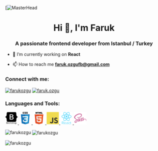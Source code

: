 [![MasterHead](https://media0.giphy.com/media/Ws6T5PN7wHv3cY8xy8/giphy.gif?cid=ecf05e47sgmsn4zwxwwhslxzm2uj9rma8ota796zwashdyvt&ep=v1_gifs_search&rid=giphy.gif&ct=g)
<h1 align="center">Hi 👋, I'm Faruk</h1>
<h3 align="center">A passionate frontend developer from Istanbul / Turkey</h3>

- 🔭 I’m currently working on **React**

- 📫 How to reach me **faruk.ozgufb@gmail.com**

<h3 align="left">Connect with me:</h3>
<p align="left">
<a href="https://linkedin.com/in/farukozgu" target="blank"><img align="center" src="https://raw.githubusercontent.com/rahuldkjain/github-profile-readme-generator/master/src/images/icons/Social/linked-in-alt.svg" alt="farukozgu" height="30" width="40" /></a>
<a href="https://instagram.com/faruk.ozgu" target="blank"><img align="center" src="https://raw.githubusercontent.com/rahuldkjain/github-profile-readme-generator/master/src/images/icons/Social/instagram.svg" alt="faruk.ozgu" height="30" width="40" /></a>
</p>

<h3 align="left">Languages and Tools:</h3>
<p align="left"> <a href="https://getbootstrap.com" target="_blank" rel="noreferrer"> <img src="https://raw.githubusercontent.com/devicons/devicon/master/icons/bootstrap/bootstrap-plain-wordmark.svg" alt="bootstrap" width="40" height="40"/> </a> <a href="https://www.w3schools.com/css/" target="_blank" rel="noreferrer"> <img src="https://raw.githubusercontent.com/devicons/devicon/master/icons/css3/css3-original-wordmark.svg" alt="css3" width="40" height="40"/> </a> <a href="https://www.w3.org/html/" target="_blank" rel="noreferrer"> <img src="https://raw.githubusercontent.com/devicons/devicon/master/icons/html5/html5-original-wordmark.svg" alt="html5" width="40" height="40"/> </a> <a href="https://developer.mozilla.org/en-US/docs/Web/JavaScript" target="_blank" rel="noreferrer"> <img src="https://raw.githubusercontent.com/devicons/devicon/master/icons/javascript/javascript-original.svg" alt="javascript" width="40" height="40"/> </a> <a href="https://reactjs.org/" target="_blank" rel="noreferrer"> <img src="https://raw.githubusercontent.com/devicons/devicon/master/icons/react/react-original-wordmark.svg" alt="react" width="40" height="40"/> </a> <a href="https://sass-lang.com" target="_blank" rel="noreferrer"> <img src="https://raw.githubusercontent.com/devicons/devicon/master/icons/sass/sass-original.svg" alt="sass" width="40" height="40"/> </a> </p>

<p><img align="left" src="https://github-readme-stats.vercel.app/api/top-langs?username=farukozgu&show_icons=true&locale=en&layout=compact" alt="farukozgu" /></p>

<p>&nbsp;<img align="center" src="https://github-readme-stats.vercel.app/api?username=farukozgu&show_icons=true&locale=en" alt="farukozgu" /></p>

<p><img align="center" src="https://github-readme-streak-stats.herokuapp.com/?user=farukozgu&" alt="farukozgu" /></p>
